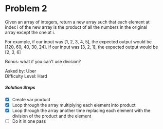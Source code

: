 Problem 2
=========

Given an array of integers, return a new array such that each element at index i of the new array is the product of all the numbers in the original array except the one at i.

For example, if our input was [1, 2, 3, 4, 5], the expected output would be [120, 60, 40, 30, 24]. If our input was [3, 2, 1], the expected output would be [2, 3, 6]

Bonus: what if you can't use division?

Asked by: Uber<br>
Difficulty Level: Hard

##### Solution Steps
- [x] Create var product<br>
- [x] Loop through the array multiplying each element into product<br>
- [x] Loop through the array another time replacing each element with the division of the product and the element<br>
- [ ] Do it in one pass
